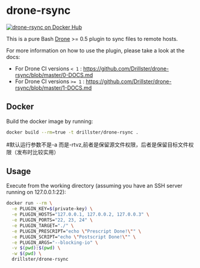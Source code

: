 # drone-rsync
[![drone-rsync on Docker Hub](https://img.shields.io/docker/automated/drillster/drone-rsync.svg)](https://hub.docker.com/r/drillster/drone-rsync/)

This is a pure Bash [Drone](https://github.com/drone/drone) >= 0.5 plugin to sync files to remote hosts.

For more information on how to use the plugin, please take a look at the docs:

- For Drone CI versions `< 1` : https://github.com/Drillster/drone-rsync/blob/master/0-DOCS.md
- For Drone CI versions `>= 1` : https://github.com/Drillster/drone-rsync/blob/master/1-DOCS.md

## Docker
Build the docker image by running:

```bash
docker build --rm=true -t drillster/drone-rsync .
```
#默认运行参数不是-a 而是-rtvz,前者是保留源文件权限，后者是保留目标文件权限（发布时比较实用）
## Usage
Execute from the working directory (assuming you have an SSH server running on 127.0.0.1:22):

```bash
docker run --rm \
  -e PLUGIN_KEY=$(private-key) \
  -e PLUGIN_HOSTS="127.0.0.1, 127.0.0.2, 127.0.0.3" \
  -e PLUGIN_PORTS="22, 23, 24" \
  -e PLUGIN_TARGET="./" \
  -e PLUGIN_PRESCRIPT="echo \"Prescript Done!\"" \
  -e PLUGIN_SCRIPT="echo \"Postscript Done!\"" \
  -e PLUGIN_ARGS="--blocking-io" \
  -v $(pwd):$(pwd) \
  -w $(pwd) \
  drillster/drone-rsync
```
